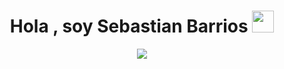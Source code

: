 <h1 align="center"><b>Hola , soy Sebastian Barrios </b><img src="https://media.giphy.com/media/hvRJCLFzcasrR4ia7z/giphy.gif" width="35"></h1>
<!--  -->
<p align="center">
	<a href="https://github.com/sebastian852-852">
		<img src="https://readme-typing-svg.demolab.com?font=Fira+Code&pause=1000&random=false&width=435&lines=Sebastian+Barrios;Computer+Science+Student+;Backend+Devoloper...+%F0%9F%92%BB)](https://git.io/typing-svg">
	</a>
</p>
